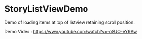 # StoryListViewDemo
Demo of loading items at top of listview retaining scroll position.

Demo Video : https://www.youtube.com/watch?v=-oSUO-eY9Aw
